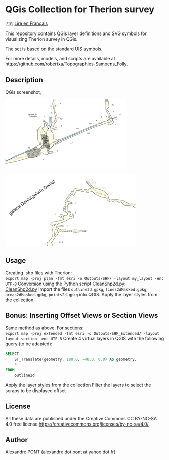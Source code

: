 QGis Collection for Therion survey
==================================

🇫🇷 [Lire en Français](./README.md)

This repository contains QGis layer definitions and SVG symbols for visualizing Therion survey in QGis.

The set is based on the standard UIS symbols.

For more details, models, and scripts are available at https://github.com/robertxa/Topographies-Samoens_Folly.

Description
-----------

QGis screenshot,

![Screenshot 1](./screenshot/screenshot_01.jpg)
  
![Screenshot 2](./screenshot/screenshot_02.jpg)

Usage
-----

Creating .shp files with Therion:  
`export map -proj plan -fmt esri -o Outputs/SHP/ -layout my_layout -enc UTF-8`
Conversion using the Python script CleanShp2d.py:  
[CleanShp2d.py](https://github.com/robertxa/Topographies-Samoens_Folly/blob/master/Samoens-GIS/Scripts/CleanShp2d.py)
Import the files `outline2d.gpkg`, `lines2dMasked.gpkg`, `areas2dMasked.gpkg`, `points2d.gpkg` into QGIS.
Apply the layer styles from the collection.

Bonus: Inserting Offset Views or Section Views
----------------------------------------------

Same method as above. For sections:  
`export map -proj extended -fmt esri -o Outputs/SHP_Extended/ -layout layout-section -enc UTF-8`
Create 4 virtual layers in QGIS with the following query (to be adapted):  
```sql
SELECT 
    ST_Translate(geometry, 180.0, -40.0, 0.0) AS geometry,
    *
FROM 
    outline2d
```
Apply the layer styles from the collection
Filter the layers to select the scraps to be displayed offset

License
-------

All these data are published under the Creative Commons CC BY-NC-SA 4.0 free license
https://creativecommons.org/licenses/by-nc-sa/4.0/


Author
------

Alexandre PONT (alexandre dot pont at yahoo dot fr)
